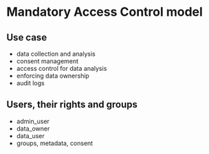 
# Mandatory Access Control model

## Use case

- data collection and analysis
- consent management
- access control for data analysis
- enforcing data ownership
- audit logs

## Users, their rights and groups

- admin_user
- data_owner
- data_user
- groups, metadata, consent
